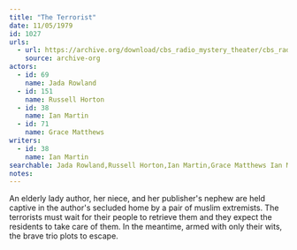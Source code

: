 ```yaml
---
title: "The Terrorist"
date: 11/05/1979
id: 1027
urls: 
  - url: https://archive.org/download/cbs_radio_mystery_theater/cbs_radio_mystery_theater-1001-1050.zip/cbs_radio_mystery_theater-1001-1050%2Fcbsrmt_1027_the_terrorist.mp3
    source: archive-org
actors:  
  - id: 69
    name: Jada Rowland  
  - id: 151
    name: Russell Horton  
  - id: 38
    name: Ian Martin  
  - id: 71
    name: Grace Matthews
writers:  
  - id: 38
    name: Ian Martin
searchable: Jada Rowland,Russell Horton,Ian Martin,Grace Matthews Ian Martin
notes:  
---
```

An elderly lady author, her niece, and her publisher's nephew are held captive in the author's secluded home by a pair of muslim extremists. The terrorists must wait for their people to retrieve them and they expect the residents to take care of them. In the meantime, armed with only their wits, the brave trio plots to escape.